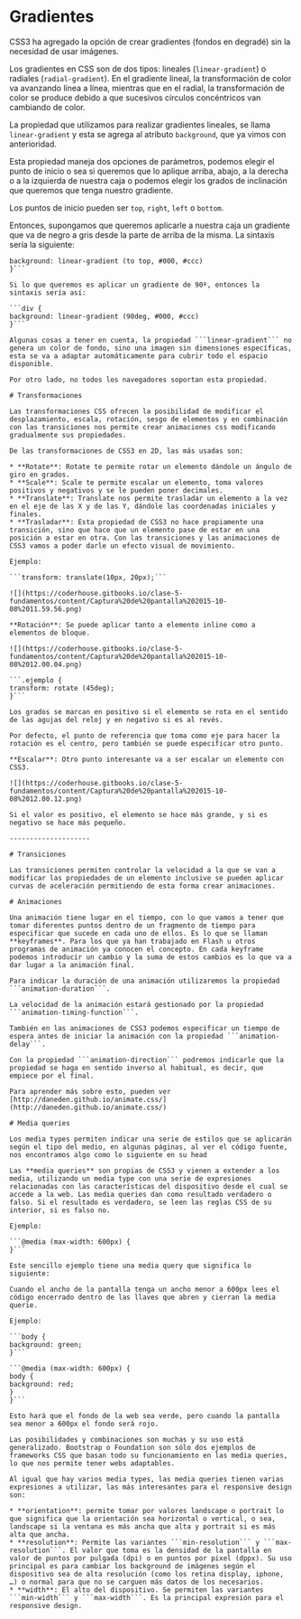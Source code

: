# Gradientes

CSS3 ha agregado la opción de crear gradientes (fondos en degradé) sin la necesidad de usar imágenes.

Los gradientes en CSS son de dos tipos: lineales (```linear-gradient```) o radiales (```radial-gradient```). En el gradiente lineal, la transformación de color va avanzando línea a línea, mientras que en el radial, la transformación de color se produce debido a que sucesivos círculos concéntricos van cambiando de color.

La propiedad que utilizamos para realizar gradientes lineales, se llama ```linear-gradient``` y esta se agrega al atributo ```background```, que ya vimos con anterioridad.

Esta propiedad maneja dos opciones de parámetros, podemos elegir el punto de inicio o sea si queremos que lo aplique arriba, abajo, a la derecha o a la izquierda de nuestra caja o podemos elegir los grados de inclinación que queremos que tenga nuestro gradiente.

Los puntos de inicio pueden ser ```top```, ```right```, ```left``` o ```bottom```.

Entonces, supongamos que queremos aplicarle a nuestra caja un gradiente que va de negro a gris desde la parte de arriba de la misma. La sintaxis sería la siguiente:

```div { 
background: linear-gradient (to top, #000, #ccc)
}```

Si lo que queremos es aplicar un gradiente de 90º, entonces la sintaxis sería así:

```div { 
background: linear-gradient (90deg, #000, #ccc)
}```

Algunas cosas a tener en cuenta, la propiedad ```linear-gradient``` no genera un color de fondo, sino una imagen sin dimensiones específicas, esta se va a adaptar automáticamente para cubrir todo el espacio disponible.

Por otro lado, no todos los navegadores soportan esta propiedad.

# Transformaciones

Las transformaciones CSS ofrecen la posibilidad de modificar el desplazamiento, escala, rotación, sesgo de elementos y en combinación con las transiciones nos permite crear animaciones css modificando gradualmente sus propiedades.

De las transformaciones de CSS3 en 2D, las más usadas son:

* **Rotate**: Rotate te permite rotar un elemento dándole un ángulo de giro en grados.
* **Scale**: Scale te permite escalar un elemento, toma valores positivos y negativos y se le pueden poner decimales.
* **Translate**: Translate nos permite trasladar un elemento a la vez en el eje de las X y de las Y, dándole las coordenadas iniciales y finales.
* **Trasladar**: Esta propiedad de CSS3 no hace propiamente una transición, sino que hace que un elemento pase de estar en una posición a estar en otra. Con las transiciones y las animaciones de CSS3 vamos a poder darle un efecto visual de movimiento.

Ejemplo:

```transform: translate(10px, 20px);```

![](https://coderhouse.gitbooks.io/clase-5-fundamentos/content/Captura%20de%20pantalla%202015-10-08%2011.59.56.png)

**Rotación**: Se puede aplicar tanto a elemento inline como a elementos de bloque.

![](https://coderhouse.gitbooks.io/clase-5-fundamentos/content/Captura%20de%20pantalla%202015-10-08%2012.00.04.png)

```.ejemplo {
transform: rotate (45deg);
}```

Los grados se marcan en positivo si el elemento se rota en el sentido de las agujas del reloj y en negativo si es al revés.

Por defecto, el punto de referencia que toma como eje para hacer la rotación es el centro, pero también se puede especificar otro punto.

**Escalar**: Otro punto interesante va a ser escalar un elemento con CSS3.

![](https://coderhouse.gitbooks.io/clase-5-fundamentos/content/Captura%20de%20pantalla%202015-10-08%2012.00.12.png)

Si el valor es positivo, el elemento se hace más grande, y si es negativo se hace más pequeño.

--------------------

# Transiciones

Las transiciones permiten controlar la velocidad a la que se van a modificar las propiedades de un elemento inclusive se pueden aplicar curvas de aceleración permitiendo de esta forma crear animaciones.

# Animaciones

Una animación tiene lugar en el tiempo, con lo que vamos a tener que tomar diferentes puntos dentro de un fragmento de tiempo para especificar que sucede en cada uno de ellos. Es lo que se llaman **keyframes**. Para los que ya han trabajado en Flash u otros programas de animación ya conocen el concepto. En cada keyframe podemos introducir un cambio y la suma de estos cambios es lo que va a dar lugar a la animación final.

Para indicar la duración de una animación utilizaremos la propiedad ```animation-duration```.

La velocidad de la animación estará gestionado por la propiedad ```animation-timing-function```.

También en las animaciones de CSS3 podemos especificar un tiempo de espera antes de iniciar la animación con la propiedad ```animation-delay```.

Con la propiedad ```animation-direction``` podremos indicarle que la propiedad se haga en sentido inverso al habitual, es decir, que empiece por el final.

Para aprender más sobre esto, pueden ver [http://daneden.github.io/animate.css/](http://daneden.github.io/animate.css/)

# Media queries

Los media types permiten indicar una serie de estilos que se aplicarán según el tipo del medio, en algunas páginas, al ver el código fuente, nos encontramos algo como lo siguiente en su head

Las **media queries** son propias de CSS3 y vienen a extender a los media, utilizando un media type con una serie de expresiones relacionadas con las características del dispositivo desde el cual se accede a la web. Las media queries dan como resultado verdadero o falso. Si el resultado es verdadero, se leen las reglas CSS de su interior, si es falso no.

Ejemplo:

```@media (max-width: 600px) {
}```

Este sencillo ejemplo tiene una media query que significa lo siguiente:

Cuando el ancho de la pantalla tenga un ancho menor a 600px lees el código encerrado dentro de las llaves que abren y cierran la media querie.

Ejemplo:

```body {
background: green;
}```

```@media (max-width: 600px) {
body {
background: red;
}
}```

Esto hará que el fondo de la web sea verde, pero cuando la pantalla sea menor a 600px el fondo será rojo.

Las posibilidades y combinaciones son muchas y su uso está generalizado. Bootstrap o Foundation son sólo dos ejemplos de frameworks CSS que basan todo su funcionamiento en las media queries, lo que nos permite tener webs adaptables.

Al igual que hay varios media types, las media queries tienen varias expresiones a utilizar, las más interesantes para el responsive design son:

* **orientation**: permite tomar por valores landscape o portrait lo que significa que la orientación sea horizontal o vertical, o sea, landscape si la ventana es más ancha que alta y portrait si es más alta que ancha.
* **resolution**: Permite las variantes ```min-resolution``` y ```max-resolution```. El valor que toma es la densidad de la pantalla en valor de puntos por pulgada (dpi) o en puntos por pixel (dppx). Su uso principal es para cambiar los background de imágenes según el dispositivo sea de alta resolución (como los retina display, iphone, …) o normal para que no se carguen más datos de los necesarios.
* **width**: El alto del dispositivo. Se permiten las variantes ```min-width``` y ```max-width```. Es la principal expresión para el responsive design.

